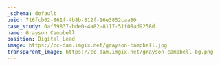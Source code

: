 ```yaml
---
_schema: default
uuid: 716fcb62-861f-4b8b-812f-16e3852caa80
case_study: 0af59837-bde0-4a82-8117-51f08ad9258d
name: Grayson Campbell
position: Digital Lead
image: https://cc-dam.imgix.net/grayson-campbell.jpg
transparent_image: https://cc-dam.imgix.net/grayson-campbell-bg.png
---
```

